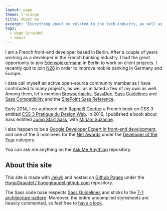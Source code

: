 ```yaml
---
layout: page
theme: t-orange
title: About me
excerpt: "Everything about me related to the tech-industry, as well as a couple of hints about this site and how it was built."
tags:
  - Hugo Giraudel
  - about
---
```


I am a French front-end developer based in Berlin. After a couple of years working as a developer in the French banking industry, I had the great opportunity to join [Edenspiekermann](http://edenspiekermann.com) in Berlin to work on client projects. I recently quit to join [N26](https://n26.com/) in order to improve mobile banking in Germany and Europe.

I dare call myself an active open-source community member as I have contributed to many projects, as well as initiated a few of my own as well. Among them, let's mention [Browserhacks](http://browserhacks.com), [SassDoc](http://sassdoc.com), [Sass Guidelines](http://sass-guidelin.es) and [Sass Compatibility](http://sass-compatibility.github.io) and the [SitePoint Sass Reference](http://www.sitepoint.com/sass-reference/).

Early 2014, I co-authored with [Raphaël Goetter](http://goetter.fr) a French book on CSS 3 entitled [CSS 3 Pratique du Design Web](http://css3-pratique.fr/). In 2016, I published a book about Sass entitled [Jump Start Sass](https://learnable.com/books/jump-start-sass), with [Miriam Suzanne](http://www.miriamsuzanne.com/).

I also happen to be a [Google Developer Expert in front-end development](https://developers.google.com/experts/people/hugo-giraudel), and one of the 5 nominees for the [Net Awards](https://thenetawards.com) under the [Developer of the Year](https://thenetawards.com/vote/developer/) category.

You can ask me anything on the [Ask Me Anything](https://github.com/hugogiraudel/ama) repository.

## About this site

This site is made with [Jekyll](http://jekyllrb.com) and hosted on [Github Pages](https://pages.github.com/) under the [HugoGiraudel / hugogiraudel.github.com](https://github.com/HugoGiraudel/hugogiraudel.github.com) repository. 

The Sass code base respects [Sass Guidelines](http://sass-guidelin.es) and sticks to the [7-1 architecture pattern](http://sass-guidelin.es/#architecture). Moreover, the entire uncompiled stylesheets are heavily commented, so feel free to [have a look](https://github.com/HugoGiraudel/hugogiraudel.github.com/tree/master/_sass).
